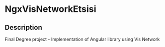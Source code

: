 # NgxVisNetworkEtsisi

## Description
Final Degree project - Implementation of Angular library using Vis Network
